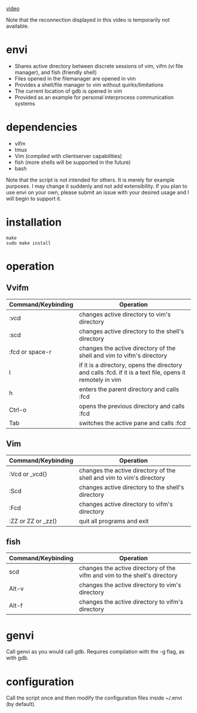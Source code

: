 [video](https://github.com/rbong/envi/raw/master/video/ipc.mkv)

Note that the reconnection displayed in this video is temporarily not
available.

envi
====

* Shares active directory between discrete sessions of vim, vifm (vi file manager), and fish (friendly shell)
* Files opened in the filemanager are opened in vim
* Provides a shell/file manager to vim without quirks/limitations
* The current location of gdb is opened in vim
* Provided as an example for personal interprocess communication systems

dependencies
====

* vifm
* tmux
* Vim (compiled with clientserver capabilities)
* fish (more shells will be supported in the future)
* bash

Note that the script is not intended for others. It is merely for example
purposes. I may change it suddenly and not add extensibility. If you plan to
use envi on your own, please submit an issue with your desired usage and I will
begin to support it.

installation
====

```
make
sudo make install
```

operation
====

## Vvifm

Command/Keybinding | Operation
-------------------|----------
:vcd | changes active directory to vim's directory
:scd | changes active directory to the shell's directory
:fcd or space-r | changes the active directory of the shell and vim to vifm's directory
l | if it is a directory, opens the directory and calls :fcd. if it is a text file, opens it remotely in vim
h | enters the parent directory and calls :fcd
Ctrl-o | opens the previous directory and calls :fcd
Tab | switches the active pane and calls :fcd

## Vim

Command/Keybinding | Operation
-------------------|----------
:Vcd or _vcd() | changes the active directory of the shell and vim to vim's directory
:Scd | changes active directory to the shell's directory
:Fcd | changes active directory to vifm's directory
:ZZ or ZZ or _zz() | quit all programs and exit

## fish

Command/Keybinding | Operation
-------------------|----------
scd | changes the active directory of the vifm and vim to the shell's directory
Alt-v | changes the active directory to vim's directory
Alt-f | changes the active directory to vifm's directory

genvi
====

Call genvi as you would call gdb. Requires compilation with the -g flag, as
with gdb.

configuration
====

Call the script once and then modify the configuration files inside ~/.envi (by
default).
